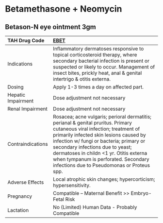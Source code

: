 # Betamethasone + Neomycin

## Betason-N eye ointment 3gm

| TAH Drug Code      | [EBET](https://www.tahsda.org.tw/drugs/hissearch.php?drug_code=EBET)                                                                                                                                                                                                                                                                                                              |
|:-------------------|:----------------------------------------------------------------------------------------------------------------------------------------------------------------------------------------------------------------------------------------------------------------------------------------------------------------------------------------------------------------------------------|
| Indications        | Inflammatory dermatoses responsive to topical corticosteroid therapy, where secondary bacterial infection is present or suspected or likely to occur. Management of insect bites, prickly heat, anal & genital intertrigo & otitis externa.                                                                                                                                       |
| Dosing             | Apply 1-3 times a day on affected part.                                                                                                                                                                                                                                                                                                                                           |
| Hepatic Impairment | Dose adjustment not necessary                                                                                                                                                                                                                                                                                                                                                     |
| Renal Impairment   | Dose adjustment not necessary                                                                                                                                                                                                                                                                                                                                                     |
| Contraindications  | Rosacea; acne vulgaris; perioral dermatitis; perianal & genital pruritus. Primary cutaneous viral infection; treatment of primarily infected skin lesions caused by infection w/ fungi or bacteria; primary or secondary infections due to yeast; dermatoses in childn <1 yr. Otitis externa when tympanum is perforated. Secondary infections due to Pseudomonas or Proteus spp. |
| Adverse Effects    | Local atrophic skin changes; hypercorticism; hypersensitivity.                                                                                                                                                                                                                                                                                                                    |
| Pregnancy          | Compatible – Maternal Benefit >> Embryo-Fetal Risk                                                                                                                                                                                                                                                                                                                                |
| Lactation          | No (Limited) Human Data - Probably Compatible                                                                                                                                                                                                                                                                                                                                     |

